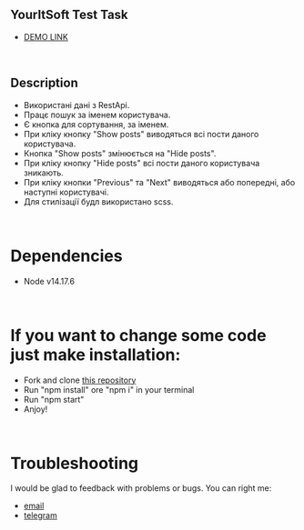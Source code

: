 ## YourItSoft Test Task

* [DEMO LINK](https://uliton.github.io/youritsoft_test_task/)
<br>

## Description
* Використані дані з RestApi.
* Працє пошук за іменем користувача.
* Є кнопка для сортування, за іменем.
* При кліку кнопку "Show posts" виводяться всі пости даного користувача.
* Кнопка "Show posts" змінюється на "Hide posts".
* При кліку кнопку "Hide posts" всі пости даного користувача зникають.
* При кліку кнопки "Previous" та "Next" виводяться або попередні, або наступні користувачі. 
* Для стилізації будл використано scss.
<br>

# Dependencies
* Node v14.17.6
<br>

# If you want to change some code just make installation:
* Fork and clone [this repository](https://github.com/uliton/abz_test_task)
* Run "npm install" ore "npm i" in your terminal
* Run "npm start"
* Anjoy!
<br>

# Troubleshooting
I would be glad to feedback with problems or bugs.
You can right me:
* [email](mailto:al.haruca@gmail.com)
* [telegram](https://tlgg.ru/@a_haruca)
